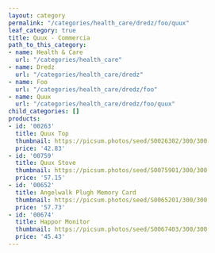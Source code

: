 ```yaml
---
layout: category
permalink: "/categories/health_care/dredz/foo/quux"
leaf_category: true
title: Quux - Commercia
path_to_this_category:
- name: Health & Care
  url: "/categories/health_care"
- name: Dredz
  url: "/categories/health_care/dredz"
- name: Foo
  url: "/categories/health_care/dredz/foo"
- name: Quux
  url: "/categories/health_care/dredz/foo/quux"
child_categories: []
products:
- id: '00263'
  title: Quux Top
  thumbnail: https://picsum.photos/seed/S0026302/300/300
  price: '42.83'
- id: '00759'
  title: Quux Stove
  thumbnail: https://picsum.photos/seed/S0075901/300/300
  price: '57.15'
- id: '00652'
  title: Angelwalk Plugh Memory Card
  thumbnail: https://picsum.photos/seed/S0065201/300/300
  price: '57.73'
- id: '00674'
  title: Happor Monitor
  thumbnail: https://picsum.photos/seed/S0067403/300/300
  price: '45.43'
---
```

